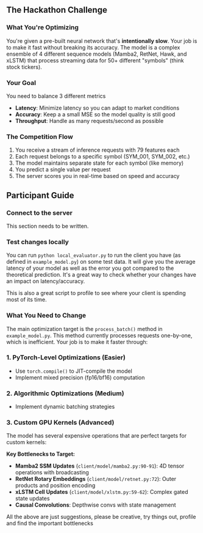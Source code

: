 ## The Hackathon Challenge

### What You're Optimizing
You're given a pre-built neural network that's **intentionally slow**. Your job is to make it fast without breaking its accuracy. The model is a complex ensemble of 4 different sequence models (Mamba2, RetNet, Hawk, and xLSTM) that process streaming data for 50+ different "symbols" (think stock tickers).

### Your Goal

You need to balance 3 different metrics
- **Latency**: Minimize latency so you can adapt to market conditions
- **Accuracy**: Keep a a small MSE so the model quality is still good
- **Throughput**: Handle as many requests/second as possible

### The Competition Flow
1. You receive a stream of inference requests with 79 features each
2. Each request belongs to a specific symbol (SYM_001, SYM_002, etc.)
3. The model maintains separate state for each symbol (like memory)
4. You predict a single value per request
5. The server scores you in real-time based on speed and accuracy

## Participant Guide

### Connect to the server

This section needs to be written.

### Test changes locally

You can run `python local_evaluator.py` to run the client you have (as defined in `example_model.py`) on some test data. It will give you the average latency of your model as well as the error you got compared to the theoretical prediction. It's a great way to check whether your changes have an impact on latency/accuracy.

This is also a great script to profile to see where your client is spending most of its time.

### What You Need to Change

The main optimization target is the `process_batch()` method in `example_model.py`. This method currently processes requests one-by-one, which is inefficient. Your job is to make it faster through:

### 1. **PyTorch-Level Optimizations** (Easier)
- Use `torch.compile()` to JIT-compile the model
- Implement mixed precision (fp16/bf16) computation

### 2. **Algorithmic Optimizations** (Medium)
- Implement dynamic batching strategies

### 3. **Custom GPU Kernels** (Advanced)
The model has several expensive operations that are perfect targets for custom kernels:

**Key Bottlenecks to Target:**
- **Mamba2 SSM Updates** (`client/model/mamba2.py:90-91`): 4D tensor operations with broadcasting
- **RetNet Rotary Embeddings** (`client/model/retnet.py:72`): Outer products and position encoding
- **xLSTM Cell Updates** (`client/model/xlstm.py:59-62`): Complex gated state updates
- **Causal Convolutions**: Depthwise convs with state management

All the above are just suggestions, please be creative, try things out, profile and find the important bottlenecks
